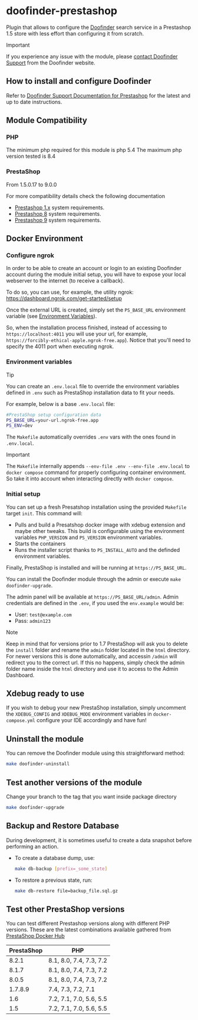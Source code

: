 # doofinder-prestashop

Plugin that allows to configure the [Doofinder](https://www.doofinder.com) search service in a Prestashop 1.5 store with less effort than configuring it from scratch.

> [!IMPORTANT]
> If you experience any issue with the module, please [contact Doofinder Support](https://support.doofinder.com/pages/contact-us) from the Doofinder website.

## How to install and configure Doofinder

Refer to [Doofinder Support Documentation for Prestashop](https://support.doofinder.com/plugins/prestashop/installation-guide/installation-steps-prestashop) for the latest and up to date instructions.

## Module Compatibility

### PHP

The minimum php required for this module is php 5.4
The maximum php version tested is 8.4

### PrestaShop

From 1.5.0.17 to 9.0.0

For more compatibility details check the following documentation

- [Prestashop 1.x](https://devdocs.prestashop-project.org/1.7/basics/installation/system-requirements/) system requirements.
- [Prestashop 8](https://devdocs.prestashop-project.org/8/basics/installation/system-requirements/) system requirements.
- [Prestashop 9](https://devdocs.prestashop-project.org/9/basics/installation/system-requirements/) system requirements.

## Docker Environment

### Configure ngrok

In order to be able to create an account or login to an existing Doofinder account during the module initial setup, you will have to expose your local webserver to the internet (to receive a callback).

To do so, you can use, for example, the utility ngrok: https://dashboard.ngrok.com/get-started/setup

Once the external URL is created, simply set the `PS_BASE_URL` environment variable (see [Environment Variables](#environment-variables)).

So, when the installation process finished, instead of accessing to `https://localhost:4011` you will use your url, for example, `https://forcibly-ethical-apple.ngrok-free.app`).
Notice that you'll need to specify the 4011 port when executing ngrok.

### Environment variables

> [!TIP]
> You can create an `.env.local` file to override the environment variables defined in `.env` such as PrestaShop installation data to fit your needs.

For example, below is a base `.env.local` file:

```bash
#PrestaShop setup configuration data
PS_BASE_URL=your-url.ngrok-free.app
PS_ENV=dev

```

The `Makefile` automatically overrides `.env` vars with the ones found in `.env.local`.

> [!IMPORTANT]
> The `Makefile` internally appends `--env-file .env --env-file .env.local` to `docker compose` command for properly configuring container environment. So take it into account when interacting directly with `docker compose`.

### Initial setup

You can set up a fresh Presatshop installation using the provided `Makefile` target `init`. This command will:

- Pulls and build a Presatshop docker image with xdebug extension and maybe other tweaks. This build is configurable using the environment variables `PHP_VERSION` and `PS_VERSION` environment variables.
- Starts the containers
- Runs the installer script thanks to `PS_INSTALL_AUTO` and the definded environment variables.

Finally, PrestaShop is installed and will be running at `https://PS_BASE_URL`.

You can install the Doofinder module through the admin or execute `make doofinder-upgrade`.

The admin panel will be available at `https://PS_BASE_URL/admin`. Admin credentials are defined in the `.env`, if you used the `env.example` would be:

- User: `test@example.com`
- Pass: `admin123`

> [!NOTE]
> Keep in mind that for versions prior to 1.7 PrestaShop will ask you to delete the `install` folder and rename the `admin` folder located in the `html` directory.
> For newer versions this is done automatically, and accessin `/admin` will redirect you to the correct url. If this no happens, simply check the admin folder name inside the `html` directory and use it to access to the Admin Dashboard.

## Xdebug ready to use

If you wish to debug your new PrestaShop installation, simply uncomment the `XDEBUG_CONFIG` and `XDEBUG_MODE` environment variables in `docker-compose.yml` configure your IDE accordingly and have fun!

## Uninstall the module

You can remove the Doofinder module using this straightforward method:

```sh
make doofinder-uninstall
```

## Test another versions of the module

Change your branch to the tag that you want inside package directory

```sh
make doofinder-upgrade
```

## Backup and Restore Database

During development, it is sometimes useful to create a data snapshot before performing an action.

- To create a database dump, use:
  ```sh
  make db-backup [prefix=_some_state]
  ```
- To restore a previous state, run:
  ```sh
  make db-restore file=backup_file.sql.gz
  ```

## Test other PrestaShop versions

You can test different Prestashop versions along with different PHP versions. These are the latest combinations available gathered from [PrestaShop Docker Hub](https://hub.docker.com/r/prestashop/prestashop/tags)

| PrestaShop | PHP                     |
| ---------- | ----------------------- |
| 8.2.1      | 8.1, 8.0, 7.4, 7.3, 7.2 |
| 8.1.7      | 8.1, 8.0, 7.4, 7.3, 7.2 |
| 8.0.5      | 8.1, 8.0, 7.4, 7.3, 7.2 |
| 1.7.8.9    | 7.4, 7.3, 7.2, 7.1      |
| 1.6        | 7.2, 7.1, 7.0, 5.6, 5.5 |
| 1.5        | 7.2, 7.1, 7.0, 5.6, 5.5 |

